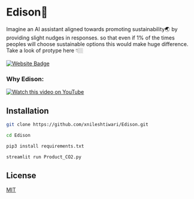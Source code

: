 # Edison🌱

Imagine an AI assistant aligned towards promoting sustainability🌏 by providing slight nudges in responses.
so that even if 1% of the times peoples will choose sustainable options this would make huge difference.
<br/>
Take a look of protype here 👇🏼 <br/>
<br/>
[![Website Badge](https://img.shields.io/badge/Website-https://edison.streamlit.app/-blue?style=for-the-badge)](https://edison.streamlit.app/)

### Why Edison:
[![Watch this video on YouTube](https://github.com/user-attachments/assets/aa264ddf-378a-499c-b912-e999decfcb91)](https://youtu.be/2QcHn_w7flQ?si=98SXbW-_gTpYnZT1)



## Installation

```bash
git clone https://github.com/xnileshtiwari/Edison.git
```
```bash
cd Edison
```
```bash
pip3 install requirements.txt
```

```bash
streamlit run Product_CO2.py
```


## License

[MIT](https://choosealicense.com/licenses/mit/)



